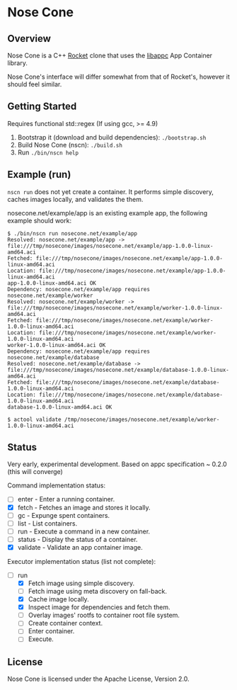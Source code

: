 # Nose Cone

## Overview

Nose Cone is a C++ [Rocket](https://github.com/coreos/rocket) clone that uses the
[libappc](https://github.com/cdaylward/libappc) App Container library.

Nose Cone's interface will differ somewhat from that of Rocket's, however it should
feel similar.

## Getting Started

Requires functional std::regex (If using gcc, >= 4.9)

1. Bootstrap it (download and build dependencies): `./bootstrap.sh`
2. Build Nose Cone (nscn): `./build.sh`
3. Run `./bin/nscn help`

## Example (run)
`nscn run` does not yet create a container. It performs simple discovery, caches images locally,
and validates the them.

nosecone.net/example/app is an existing example app, the following example should work:
```
$ ./bin/nscn run nosecone.net/example/app
Resolved: nosecone.net/example/app -> file:///tmp/nosecone/images/nosecone.net/example/app-1.0.0-linux-amd64.aci
Fetched: file:///tmp/nosecone/images/nosecone.net/example/app-1.0.0-linux-amd64.aci
Location: file:///tmp/nosecone/images/nosecone.net/example/app-1.0.0-linux-amd64.aci
app-1.0.0-linux-amd64.aci OK
Dependency: nosecone.net/example/app requires nosecone.net/example/worker
Resolved: nosecone.net/example/worker -> file:///tmp/nosecone/images/nosecone.net/example/worker-1.0.0-linux-amd64.aci
Fetched: file:///tmp/nosecone/images/nosecone.net/example/worker-1.0.0-linux-amd64.aci
Location: file:///tmp/nosecone/images/nosecone.net/example/worker-1.0.0-linux-amd64.aci
worker-1.0.0-linux-amd64.aci OK
Dependency: nosecone.net/example/app requires nosecone.net/example/database
Resolved: nosecone.net/example/database -> file:///tmp/nosecone/images/nosecone.net/example/database-1.0.0-linux-amd64.aci
Fetched: file:///tmp/nosecone/images/nosecone.net/example/database-1.0.0-linux-amd64.aci
Location: file:///tmp/nosecone/images/nosecone.net/example/database-1.0.0-linux-amd64.aci
database-1.0.0-linux-amd64.aci OK

$ actool validate /tmp/nosecone/images/nosecone.net/example/worker-1.0.0-linux-amd64.aci
```

## Status

Very early, experimental development. Based on appc specification ~ 0.2.0 (this will converge)

Command implementation status:
- [ ] enter    - Enter a running container.
- [x] fetch    - Fetches an image and stores it locally.
- [ ] gc       - Expunge spent containers.
- [ ] list     - List containers.
- [ ] run      - Execute a command in a new container.
- [ ] status   - Display the status of a container.
- [x] validate - Validate an app container image.

Executor implementation status (list not complete):

- [ ] run
    - [x] Fetch image using simple discovery.
    - [ ] Fetch image using meta discovery on fall-back.
    - [x] Cache image locally.
    - [x] Inspect image for dependencies and fetch them.
    - [ ] Overlay images' rootfs to container root file system.
    - [ ] Create container context.
    - [ ] Enter container.
    - [ ] Execute.

## License

Nose Cone is licensed under the Apache License, Version 2.0.
